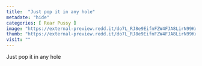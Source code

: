 ```yaml
---
title:  "Just pop it in any hole"
metadate: "hide"
categories: [ Rear Pussy ]
image: "https://external-preview.redd.it/do7L_RJ8e9EifnFZW4FJA8LirN99Kr4LTzBWtO6eJ2I.png?auto=webp&s=c46cbedbbaab0fe9f897d2f31991599a49ea2270"
thumb: "https://external-preview.redd.it/do7L_RJ8e9EifnFZW4FJA8LirN99Kr4LTzBWtO6eJ2I.png?width=320&crop=smart&auto=webp&s=d68d16fd1c55ed9af755eba8562b6d27ebec17fb"
visit: ""
---
```

Just pop it in any hole
